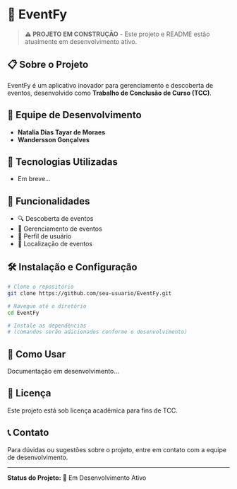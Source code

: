 # 🎉 EventFy

> **⚠️ PROJETO EM CONSTRUÇÃO** - Este projeto e README estão atualmente em desenvolvimento ativo.

## 📋 Sobre o Projeto

EventFy é um aplicativo inovador para gerenciamento e descoberta de eventos, desenvolvido como **Trabalho de Conclusão de Curso (TCC)**.

## 👥 Equipe de Desenvolvimento

- **Natalia Dias Tayar de Moraes**
- **Wandersson Gonçalves**

## 🚀 Tecnologias Utilizadas

<!-- Adicione as tecnologias conforme o desenvolvimento progride -->
- Em breve...

## 📱 Funcionalidades

<!-- Descreva as principais funcionalidades do app -->
- 🔍 Descoberta de eventos
- 📅 Gerenciamento de eventos
- 👤 Perfil de usuário
- 📍 Localização de eventos

## 🛠️ Instalação e Configuração

```bash
# Clone o repositório
git clone https://github.com/seu-usuario/EventFy.git

# Navegue até o diretório
cd EventFy

# Instale as dependências
# (comandos serão adicionados conforme o desenvolvimento)
```

## 📖 Como Usar

<!-- Instruções de uso serão adicionadas durante o desenvolvimento -->
Documentação em desenvolvimento...


## 📄 Licença

Este projeto está sob licença acadêmica para fins de TCC.

## 📞 Contato

Para dúvidas ou sugestões sobre o projeto, entre em contato com a equipe de desenvolvimento.

---

**Status do Projeto:** 🚧 Em Desenvolvimento Ativo

